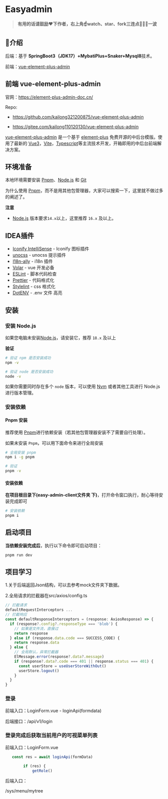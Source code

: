 # Easyadmin

> **有用的话请鼓励❤️下作者，右上角☝️watch、star、fork三连点🙏🙏🙏一波**

## 🌵介绍

后端：基于 **SpringBoot3（JDK17）+MybatiPlus+Snaker+Mysql8**技术。

前端：[vue-element-plus-admin](https://element-plus-admin-doc.cn/)



## 前端 vue-element-plus-admin

官网：https://element-plus-admin-doc.cn/

Repo:

- https://github.com/kailong321200875/vue-element-plus-admin

- https://gitee.com/kailong110120130/vue-element-plus-admin



[vue-element-plus-admin](https://github.com/kailong321200875/vue-element-plus-admin) 是一个基于 [element-plus](https://element-plus.org/) 免费开源的中后台模版。使用了最新的 [Vue3](https://github.com/vuejs/vue-next)，[Vite](https://github.com/vitejs/vite)，[Typescript](https://www.typescriptlang.org/)等主流技术开发，开箱即用的中后台前端解决方案。

## 环境准备

本地环境需要安装 [Pnpm](https://pnpm.io/)、[Node.js](http://nodejs.org/) 和 [Git](https://git-scm.com/)

为什么使用 [Pnpm](https://pnpm.io/)，而不是用其他包管理器，大家可以搜索一下，这里就不做过多的阐述了。

**注意**

- [Node.js](http://nodejs.org/) 版本要求`14.x`以上，这里推荐 `16.x` 及以上。

## IDEA插件

- [Iconify IntelliSense](https://marketplace.visualstudio.com/items?itemName=antfu.iconify) - Iconify 图标插件
- [unocss](https://marketplace.visualstudio.com/items?itemName=antfu.unocss) - unocss 提示插件
- [I18n-ally](https://marketplace.visualstudio.com/items?itemName=Lokalise.i18n-ally) - i18n 插件
- [Volar](https://gitee.com/link?target=https%3A%2F%2Fmarketplace.visualstudio.com%2Fitems%3FitemName%3Djohnsoncodehk.volar) - vue 开发必备
- [ESLint](https://marketplace.visualstudio.com/items?itemName=dbaeumer.vscode-eslint) - 脚本代码检查
- [Prettier](https://marketplace.visualstudio.com/items?itemName=esbenp.prettier-vscode) - 代码格式化
- [Stylelint](https://marketplace.visualstudio.com/items?itemName=stylelint.vscode-stylelint) - css 格式化
- [DotENV](https://marketplace.visualstudio.com/items?itemName=mikestead.dotenv) - .env 文件 高亮

## 安装

### 安装 Node.js

如果您电脑未安装[Node.js](https://nodejs.org/en/)，请安装它，推荐 `18.x` 及以上

**验证**

```sh
# 验证 npm 是否安装成功
npm -v

# 验证 node 是否安装成功
node -v
```

如果你需要同时存在多个 `node` 版本，可以使用 [Nvm](https://github.com/nvm-sh/nvm) 或者其他工具进行 Node.js 进行版本管理。

### 安装依赖

#### Pnpm 安装

推荐使用 [Pnpm](https://pnpm.io/)进行依赖安装（若其他包管理器安装不了需要自行处理）。

如果未安装 `Pnpm`，可以用下面命令来进行全局安装

```sh
# 全局安装 pnpm
npm i -g pnpm

# 验证
pnpm -v
```

#### 安装依赖

**在项目根目录下(easy-admin-client文件夹 下)**，打开命令窗口执行，耐心等待安装完成即可

```sh
# 安装依赖
pnpm i
```

## 启动项目

**当依赖安装完成后**，执行以下命令即可启动项目：

```sh
pnpm run dev
```

## 项目学习

1.关于后端返回Json结构，可以去参考mock文件夹下数据。

2.全局请求的拦截器在src/axios/config.ts

```typescript
// 拦截请求
defaultRequestInterceptors ...
// 拦截响应
const defaultResponseInterceptors = (response: AxiosResponse) => {
  if (response?.config?.responseType === 'blob') {
    // 如果是文件流，直接过
    return response
  } else if (response.data.code === SUCCESS_CODE) {
    return response.data
  } else {
    // 全局默认，异常拦截器
    ElMessage.error(response?.data?.message)
    if (response?.data?.code === 401 || response.status === 401) {
      const userStore = useUserStoreWithOut()
      userStore.logout()
    }
  }
}
```



### 登录

前端入口：LoginForm.vue - loginApi(formdata)

后端接口：/api/v1/login

### 登录完成后获取当前用户的可视菜单列表

前端入口：LoginForm.vue

```javascript
   const res = await loginApi(formData)

        if (res) {
            getRole()
```

后端入口：

/sys/menu/mytree











